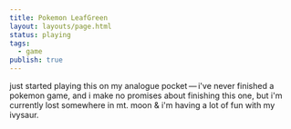 ```yaml
---
title: Pokemon LeafGreen
layout: layouts/page.html
status: playing
tags:
  - game
publish: true
---
```

just started playing this on my analogue pocket — i've never finished a pokemon game, and i make no promises about finishing this one, but i'm currently lost somewhere in mt. moon & i'm having a lot of fun with my ivysaur.